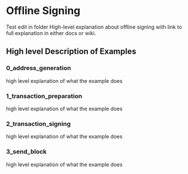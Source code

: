 # Offline Signing

Test edit in folder 
High-level explanation about offline signing with link to full explanation in either docs or wiki.

## High level Description of Examples

### 0_address_generation

high level explanation of what the example does

### 1_transaction_preparation

high level explanation of what the example does

### 2_transaction_signing

high level explanation of what the example does

### 3_send_block

high level explanation of what the example does
